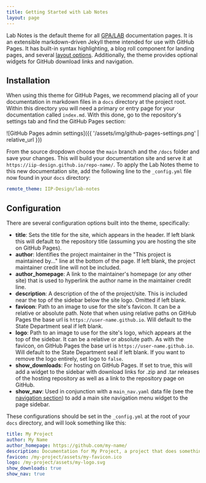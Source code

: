 ```yaml
---
title: Getting Started with Lab Notes
layout: page
---
```


Lab Notes is the default theme for all [GPA/LAB](https://github.com/iip-design) documentation pages. It is an extensible markdown-driven Jekyll theme intended for use with GitHub Pages. It has built-in syntax highlighting, a blog roll component for landing pages, and several [layout options](/features#layouts). Additionally, the theme provides optional widgets for GitHub download links and navigation.

## Installation

When using this theme for GitHub Pages, we recommend placing all of your documentation in markdown files in a `docs` directory at the project root. Within this directory you will need a primary or entry page for your documentation called `index.md`. With this done, go to the repository's settings tab and find the GitHub Pages section:

![GitHub Pages admin settings]({{ '/assets/img/github-pages-settings.png' | relative_url }})

From the source dropdown choose the `main` branch and the `/docs` folder and save your changes. This will build your documentation site and serve it at `https://iip-design.github.io/repo-name/`. To apply the Lab Notes theme to this new documentation site, add the following line to the `_config.yml` file now found in your `docs` directory:

```yaml
remote_theme: IIP-Design/lab-notes
```

## Configuration

There are several configuration options built into the theme, specifically:

- **title**: Sets the title for the site, which appears in the header. If left blank this will default to the repository title (assuming you are hosting the site on GitHub Pages).
- **author**: Identifies the project maintainer in the "This project is maintained by..." line at the bottom of the page. If left blank, the project maintainer credit line will not be included.
- **author_homepage**: A link to the maintainer's homepage (or any other site) that is used to hyperlink the author name in the maintainer credit line.
- **description**: A description of the of the project/site. This is included near the top of the sidebar below the site logo. Omitted if left blank.
- **favicon**: Path to an image to use for the site's favicon. It can be a relative or absolute path. Note that when using relative paths on GitHub Pages the base url is `https://user-name.github.io`. Will default to the State Department seal if left blank.
- **logo**: Path to an image to use for the site's logo, which appears at the top of the sidebar. It can be a relative or absolute path. As with the favicon, on GitHub Pages the base url is `https://user-name.github.io`. Will default to the State Department seal if left blank. If you want to remove the logo entirely, set logo to `false`.
- **show_downloads**: For hosting on GitHub Pages. If set to true, this will add a widget to the sidebar with download links for .zip and .tar releases of the hosting repository as well as a link to the repository page on GitHub.
- **show_nav**: Used in conjunction with a `main_nav.yaml` data file (see the [navigation section](/features#navigation)) to add a main site navigation menu widget to the page sidebar.

These configurations should be set in the `_config.yml` at the root of your `docs` directory, and will look something like this:

```yml
title: My Project
author: My Name
author_homepage: https://github.com/my-name/
description: Documentation for My Project, a project that does something cool.
favicon: /my-project/assets/my-favicon.ico
logo: /my-project/assets/my-logo.svg
show_downloads: true
show_nav: true
```
